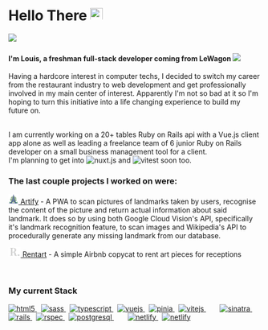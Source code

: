 <h1>Hello There <img src="https://emoji.slack-edge.com/T02NE0241/ruby_pic/a027ab8b631456a6.gif" height="25" width="25"></h1>
<img src="https://i.redd.it/qpiln2r753141.gif">

<h4>I'm Louis, a freshman full-stack developer coming from LeWagon <img src="https://emoji.slack-edge.com/T02NE0241/wagon-logo/8174979b99be030e.png" height="20"></h4>
<p>Having a hardcore interest in computer techs, I decided to switch my career from the restaurant industry to web development and get professionally involved in my main center of interest.
Apparently I'm not so bad at it so I'm hoping to turn this initiative into a life changing experience to build my future on.<br /><br />

I am currently working on a 20+ tables Ruby on Rails api with a Vue.js client app alone as well as leading a freelance team of 6 junior Ruby on Rails developer on a small business management tool for a client.<br>
I'm planning to get into 
<img src="https://github.com/wJoenn/wJoenn/assets/75388869/4e47f3d3-d438-44b2-a75b-066040475142" alt="nuxt.js" height="20"/>
and
<img src="https://github.com/wJoenn/wJoenn/assets/75388869/04814aa1-3b59-44d6-84aa-0c650b8a5981" alt="vitest" height="25"/>
soon too.
 
<h3 align="left">The last couple projects I worked on were:</h3>
<p>
  <a href="https://github.com/wJoenn/artify"><img src="/artify_favicon.png" alt="artify favicon" height="20"> Artify</a> 
   - A PWA to scan pictures of landmarks taken by users, recognise the content of the picture and return actual information about said landmark. It does so by using both Google Cloud Vision's API, specifically it's landmark recognition feature, to scan images and Wikipedia's API to procedurally generate any missing landmark from our database.
</p>

<p>
  <a href="https://github.com/wJoenn/rentart"><img src="/rentart_favicon.png" alt="rentart favicon" height="20"> Rentart</a>
   - A simple Airbnb copycat to rent art pieces for receptions
</p>

<br/>

<h3 align="left">My current Stack</h3>
<p align="left">

  <a href="https://www.w3.org/html/" target="_blank" rel="noreferrer">
    <img src="https://upload.wikimedia.org/wikipedia/commons/thumb/3/38/HTML5_Badge.svg/800px-HTML5_Badge.svg.png" alt="html5" height="55"/>
  </a>&nbsp;
  <a href="https://sass-lang.com" target="_blank" rel="noreferrer">
    <img src="https://github-production-user-asset-6210df.s3.amazonaws.com/75388869/249278075-76e9e151-1d2c-4618-84b4-797d64c026b8.png" alt="sass" height="55"/>
  </a>&nbsp;
  <a href="https://www.typescriptlang.org/" target="_blank" rel="noreferrer">
    <img src="https://user-images.githubusercontent.com/75388869/234981762-04e4cea4-1dab-4544-954e-4bdc701daaec.png" alt="typescript" height="55"/>
  </a>&nbsp;
  <a href="https://vuejs.org/" target="_blank" rel="noreferrer">
    <img src="https://vuejs.org/images/logo.png" alt="vuejs" height="55"/>
  </a>&nbsp;
  <a href="https://pinia.vuejs.org/" target="_blank" rel="noreferrer">
  <img src="https://pinia.vuejs.org/logo.svg" alt="pinia" height="55"/>
  </a>&nbsp;
  <a href="https://vitejs.dev/" target="_blank" rel="noreferrer">
    <img src="https://upload.wikimedia.org/wikipedia/commons/thumb/f/f1/Vitejs-logo.svg/244px-Vitejs-logo.svg.png" alt="vitejs" height="55"/>
  </a>&nbsp;&nbsp;&nbsp;&nbsp;&nbsp;&nbsp;
  <a href="https://sinatrarb.com/" target="_blank" rel="noreferrer">
    <img src="https://github-production-user-asset-6210df.s3.amazonaws.com/75388869/248298469-9ba6c628-c3b1-46aa-a1d8-caee46817269.png" alt="sinatra" height="55"/>
  </a>&nbsp;
  <a href="https://rubyonrails.org" target="_blank" rel="noreferrer">
    <img src="https://user-images.githubusercontent.com/75388869/233712934-c6b65254-8208-4301-9102-6adf08e33384.png" alt="rails" height="55"/>
  </a>&nbsp;
   <a href="https://rspec.info/" target="_blank" rel="noreferrer">
    <img src="https://user-images.githubusercontent.com/75388869/234079178-c5e3faba-e80b-40b3-8b8f-2e9cdd6f19e7.png" alt="rspec" height="55"/>
  </a>&nbsp;
  <a href="https://www.postgresql.org" target="_blank" rel="noreferrer">
    <img src="https://upload.wikimedia.org/wikipedia/commons/thumb/2/29/Postgresql_elephant.svg/1985px-Postgresql_elephant.svg.png" alt="postgresql" height="55"/>
  </a>&nbsp;&nbsp;&nbsp;&nbsp;&nbsp;&nbsp;
  <a href="https://www.netlify.com/" target="_blank" rel="noreferrer">
    <img src="https://user-images.githubusercontent.com/75388869/235373918-a2d297cf-d476-4800-adab-11faabf5ad5e.png" alt="netlify" height="55"/>
  </a>&nbsp;
  <a href="https://fly.io/" target="_blank" rel="noreferrer">
    <img src="https://github-production-user-asset-6210df.s3.amazonaws.com/75388869/248782860-0109b3e4-ed28-4f96-8763-e0a1ce5fd321.png" alt="netlify" height="55"/>
  </a>
</p>

